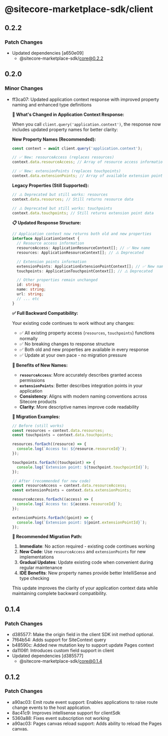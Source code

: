 # @sitecore-marketplace-sdk/client

## 0.2.2

### Patch Changes

- Updated dependencies [a650e09]
  - @sitecore-marketplace-sdk/core@0.2.2

## 0.2.0

### Minor Changes

- ff3ca07: Updated application context response with improved property naming and enhanced type definitions

  **🔄 What's Changed in Application Context Response:**

  When you call `client.query('application.context')`, the response now includes updated property names for better clarity:

  **New Property Names (Recommended):**

  ```typescript
  const context = await client.query('application.context');

  // ✅ New: resourceAccess (replaces resources)
  context.data.resourceAccess; // Array of resource access information

  // ✅ New: extensionPoints (replaces touchpoints)
  context.data.extensionPoints; // Array of available extension points
  ```

  **Legacy Properties (Still Supported):**

  ```typescript
  // ⚠️ Deprecated but still works: resources
  context.data.resources; // Still returns resource data

  // ⚠️ Deprecated but still works: touchpoints
  context.data.touchpoints; // Still returns extension point data
  ```

  **📋 Updated Response Structure:**

  ```typescript
  // Application context now returns both old and new properties
  interface ApplicationContext {
    // Resource access information
    resourceAccess: ApplicationResourceContext[]; // ✅ New name
    resources: ApplicationResourceContext[]; // ⚠️ Deprecated

    // Extension points information
    extensionPoints: ApplicationExtensionPointContext[]; // ✅ New name
    touchpoints: ApplicationTouchpointContext[]; // ⚠️ Deprecated

    // Other properties remain unchanged
    id: string;
    name: string;
    url: string;
    // ... etc
  }
  ```

  **✅ Full Backward Compatibility:**

  Your existing code continues to work without any changes:

  - ✅ All existing property access (`resources`, `touchpoints`) functions normally
  - ✅ No breaking changes to response structure
  - ✅ Both old and new properties are available in every response
  - ✅ Update at your own pace - no migration pressure

  **🚀 Benefits of New Names:**

  - **`resourceAccess`**: More accurately describes granted access permissions
  - **`extensionPoints`**: Better describes integration points in your application
  - **Consistency**: Aligns with modern naming conventions across Sitecore products
  - **Clarity**: More descriptive names improve code readability

  **📖 Migration Examples:**

  ```typescript
  // Before (still works)
  const resources = context.data.resources;
  const touchpoints = context.data.touchpoints;

  resources.forEach((resource) => {
    console.log(`Access to: ${resource.resourceId}`);
  });

  touchpoints.forEach((touchpoint) => {
    console.log(`Extension point: ${touchpoint.touchpointId}`);
  });

  // After (recommended for new code)
  const resourceAccess = context.data.resourceAccess;
  const extensionPoints = context.data.extensionPoints;

  resourceAccess.forEach((access) => {
    console.log(`Access to: ${access.resourceId}`);
  });

  extensionPoints.forEach((point) => {
    console.log(`Extension point: ${point.extensionPointId}`);
  });
  ```

  **🔧 Recommended Migration Path:**

  1. **Immediate**: No action required - existing code continues working
  2. **New Code**: Use `resourceAccess` and `extensionPoints` for new implementations
  3. **Gradual Updates**: Update existing code when convenient during regular maintenance
  4. **IDE Benefits**: New property names provide better IntelliSense and type checking

  This update improves the clarity of your application context data while maintaining complete backward compatibility.

## 0.1.4

### Patch Changes

- d385577: Make the origin field in the client SDK init method optional.
- 7f64b54: Adds support for SiteContext query
- b48590c: Added new mutation key to support update Pages context
- da1106f: Introduces custom field support in client
- Updated dependencies [d385577]
  - @sitecore-marketplace-sdk/core@0.1.4

## 0.1.2

### Patch Changes

- a90ac03: Emit route event support: Enables applications to raise route change events to the host application.
- 8ac41c9: Improves intellisense support for clientSdk
- 5360a88: Fixes event subscription not working
- a90ac03: Pages canvas reload support: Adds ability to reload the Pages canvas.
